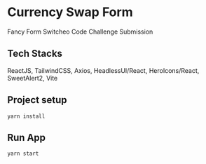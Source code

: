 # Currency Swap Form 
Fancy Form Switcheo Code Challenge Submission

## Tech Stacks
ReactJS, TailwindCSS, Axios, HeadlessUI/React, HeroIcons/React, SweetAlert2, Vite

## Project setup
```
yarn install
```
## Run App
```
yarn start
```
